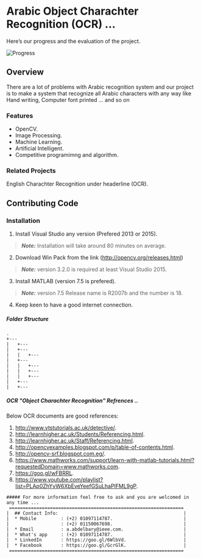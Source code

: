 # Arabic Object Charachter Recognition (OCR) ...
Here’s our progress and the evaluation of the project.

![Progress](http://progressed.io/bar/05)

## Overview
There are a lot of problems with Arabic recognition system and our project is to make a system that recognize all Arabic characters with any way like Hand writing, Computer font printed ... and so on


### Features
 * OpenCV.
 * Image Processing.
 * Machine Learning.
 * Artificial Intelligent.
 * Competitive programimng and algorithm.

### Related Projects
English Charachter Recognition under headerline (OCR).

## Contributing Code

### Installation



1. Install Visual Studio any version (Prefered 2013 or 2015).
> ***Note:*** Installation will take around 80 minutes on average.

2. Download Win Pack from the link (http://opencv.org/releases.html)
> ***Note:*** version 3.2.0 is required at least Visual Studio 2015.

3. Install MATLAB (version 7.5 is prefered).  
> ***Note:*** version 7.5 Release name is R2007b and the number is 18.

4. Keep keen to have a good internet connection.

##### Folder Structure

```
.
+---
|   +---
|   +---
|   |   +---
|   +---
|   |   +---
|   |   +---
|   |   +---
|   +---
|   +---

```



##### OCR "Object Charachter Recognition" Refrences ..

Below OCR documents are good references:
1. http://www.vtstutorials.ac.uk/detective/.
2. http://learnhigher.ac.uk/Students/Referencing.html.
3. http://learnhigher.ac.uk/Staff/Referencing.html.
4. http://opencvexamples.blogspot.com/p/table-of-contents.html.
5. http://opencv-srf.blogspot.com.eg/.
6. https://www.mathworks.com/support/learn-with-matlab-tutorials.html?requestedDomain=www.mathworks.com.
7. https://goo.gl/wFBRRL.
8. https://www.youtube.com/playlist?list=PLAp0ZhYvW6XbEveYeefGSuLhaPlFML9gP.



```
##### For more information feel free to ask and you are welcomed in any time ...
 ================================================================
|  ## Contact Info:                                              |
|  * Mobile         : (+2) 01097114787.                          |
|                   : (+2) 01150067698.                          |
|  * Email          : a.abdelbary@ieee.com.                      |
|  * What's app     : (+2) 01097114787.                          |
|  * LinkedIn       : https://goo.gl/6WlbVd.                     |
|  * Facebook       : https://goo.gl/GcrGlK.                     |
 ================================================================
 ```
